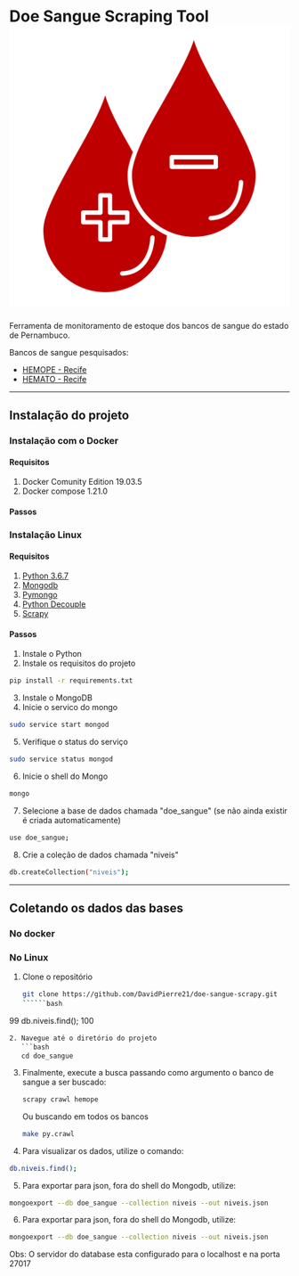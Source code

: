 # Doe Sangue Scraping Tool ![doe sangue](assets/icon.svg)

Ferramenta de monitoramento de estoque dos bancos de sangue do estado de Pernambuco.

Bancos de sangue pesquisados:
- [HEMOPE - Recife](http://www.hemope.pe.gov.br)
- [HEMATO - Recife](https://doesanguedoevida.com.br/doar-sangue-recife)

---

## Instalação do projeto

### Instalação com o Docker

#### Requisitos
1. Docker Comunity Edition 19.03.5
2. Docker compose 1.21.0

#### Passos

### Instalação Linux

#### Requisitos

1. [Python 3.6.7](https://www.python.org/)
2. [Mongodb](https://www.mongodb.com/)
3. [Pymongo](https://api.mongodb.com/python/current/)
4. [Python Decouple](https://github.com/henriquebastos/python-decouple)
5. [Scrapy](https://scrapy.org/)

#### Passos

1. Instale o Python
2. Instale os requisitos do projeto
```bash
pip install -r requirements.txt
```
3. Instale o MongoDB
4. Inicie o servico do mongo
```bash
sudo service start mongod
```
5. Verifique o status do serviço
```bash
sudo service status mongod
```
6. Inicie o shell do Mongo

```bash
mongo
```
7. Selecione a base de dados chamada "doe_sangue" (se não ainda existir é criada automaticamente)
```bash
use doe_sangue;
```
8. Crie a coleção de dados chamada "niveis"

```bash
db.createCollection("niveis");
```
---

## Coletando os dados das bases

### No docker


### No Linux

1. Clone o repositório
   ```bash
   git clone https://github.com/DavidPierre21/doe-sangue-scrapy.git
   ``````bash
99
db.niveis.find();
100
```
2. Navegue até o diretório do projeto
   ```bash
   cd doe_sangue
   ```
3. Finalmente, execute a busca passando como argumento o banco de sangue a ser buscado:

   ```bash
   scrapy crawl hemope
   ```
   
   Ou buscando em todos os bancos
   ```bash
   make py.crawl
   ```
4. Para visualizar os dados, utilize o comando:
```bash
db.niveis.find();
```

5. Para exportar para json, fora do shell do Mongodb, utilize:

```bash
mongoexport --db doe_sangue --collection niveis --out niveis.json
```

6. Para exportar para json, fora do shell do Mongodb, utilize:

```bash
mongoexport --db doe_sangue --collection niveis --out niveis.json
```

Obs: O servidor do database esta configurado para o localhost e na porta 27017
